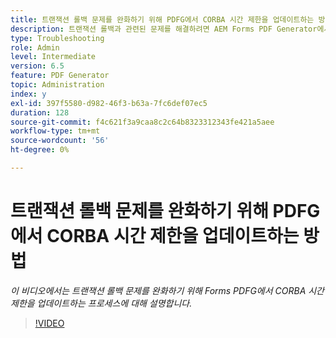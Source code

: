 ```yaml
---
title: 트랜잭션 롤백 문제를 완화하기 위해 PDFG에서 CORBA 시간 제한을 업데이트하는 방법
description: 트랜잭션 롤백과 관련된 문제를 해결하려면 AEM Forms PDF Generator에서 CORBA 시간 제한을 구성합니다.
type: Troubleshooting
role: Admin
level: Intermediate
version: 6.5
feature: PDF Generator
topic: Administration
index: y
exl-id: 397f5580-d982-46f3-b63a-7fc6def07ec5
duration: 128
source-git-commit: f4c621f3a9caa8c2c64b8323312343fe421a5aee
workflow-type: tm+mt
source-wordcount: '56'
ht-degree: 0%

---
```


# 트랜잭션 롤백 문제를 완화하기 위해 PDFG에서 CORBA 시간 제한을 업데이트하는 방법

*이 비디오에서는 트랜잭션 롤백 문제를 완화하기 위해 Forms PDFG에서 CORBA 시간 제한을 업데이트하는 프로세스에 대해 설명합니다.*

>[!VIDEO](https://video.tv.adobe.com/v/335512?quality=12&learn=on)
